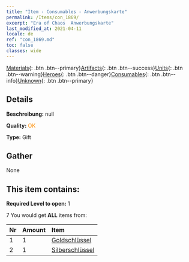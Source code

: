 ```yaml
---
title: "Item - Consumables - Anwerbungskarte"
permalink: /Items/con_1869/
excerpt: "Era of Chaos  Anwerbungskarte"
last_modified_at: 2021-04-11
locale: de
ref: "con_1869.md"
toc: false
classes: wide
---
```

 [Materials](/de/Items/){: .btn .btn--primary}[Artifacts](/de/Items/Artifacts/){: .btn .btn--success}[Units](/de/Items/Units/){: .btn .btn--warning}[Heroes](/de/Items/Heroes/){: .btn .btn--danger}[Consumables](/de/Items/Consumables/){: .btn .btn--info}[Unknown](/de/Items/Unknown/){: .btn .btn--primary}

## Details
 **Beschreibung:** null

 **Quality:** <span style="color: #FF8C00">OK</span>

 **Type:** Gift

## Gather

  None

## This item contains:

 **Required Level to open:** 1

 7 You would get **ALL** items  from:

  | Nr | Amount |     Item    |
  |:---|:-------|:------------|
  | 1 | 1 | [Goldschlüssel](/de/Items/con_783/) | 
  | 2 | 1 | [Silberschlüssel](/de/Items/con_693/) | 
